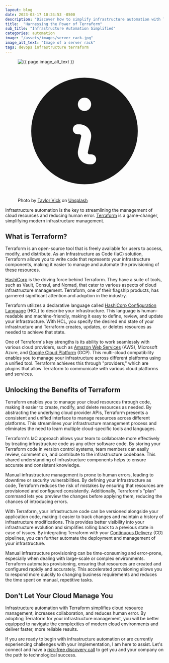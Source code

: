 ```yaml
---
layout: blog
date: 2023-03-17 10:24:53 -0500
description: "Discover how to simplify infrastructure automation with Terraform, the go-to tool for managing cloud resources with ease. Terraform is a game-changer, simplifying modern infrastructure management."
title:  "Harnessing the Power of Terraform"
sub_title: "Infrastructure Automation Simplified"
categories: automation
image: "/assets/images/server_rack.jpg"
image_alt_text: "Image of a server rack"
tags: devops infrastructure terraform
---
```

<figure class="mt-6">
  <img class="aspect-video rounded-xl bg-gray-50 object-cover" src="{{ page.image | relative_url }}" alt="{{ page.image_alt_text }}">
  <figcaption class="mt-2 flex gap-x-2 text-sm text-gray-400">
    <svg class="mt-0.5 h-5 w-5 flex-none text-gray-300" viewBox="0 0 20 20" fill="currentColor" aria-hidden="true">
      <path fill-rule="evenodd" d="M18 10a8 8 0 11-16 0 8 8 0 0116 0zm-7-4a1 1 0 11-2 0 1 1 0 012 0zM9 9a.75.75 0 000 1.5h.253a.25.25 0 01.244.304l-.459 2.066A1.75 1.75 0 0010.747 15H11a.75.75 0 000-1.5h-.253a.25.25 0 01-.244-.304l.459-2.066A1.75 1.75 0 009.253 9H9z" clip-rule="evenodd" />
    </svg>
    Photo by <a href="https://unsplash.com/@tvick?utm_source=unsplash&utm_medium=referral&utm_content=creditCopyText" target="_blank">Taylor Vick</a> on <a href="https://unsplash.com/photos/M5tzZtFCOfs?utm_source=unsplash&utm_medium=referral&utm_content=creditCopyText" target="_blank">Unsplash</a>
  </figcaption>
</figure>

<p class="mt-4">
Infrastructure automation is the key to streamlining the management of cloud resources and reducing human error. <a href="https://www.terraform.io" class="underline text-sky-500" target="_blank">Terraform</a> is a game-changer, simplifying modern infrastructure management.</p>

<h2 class="mt-6 text-2xl font-bold tracking-tight text-gray-900">What is Terraform?</h2>

<p class="mt-2">Terraform is an open-source tool that is freely available for users to access, modify, and distribute. As an Infrastructure as Code (IaC) solution, Terraform allows you to write code that represents your infrastructure components, making it easier to manage and automate the provisioning of these resources.</p>

<p class="mt-5 text-xl leading-8"><a href="https://www.hashicorp.com" class="underline text-sky-500" target="_blank">HashiCorp</a> is the driving force behind Terraform. They have a suite of tools, such as Vault, Consul, and Nomad, that cater to various aspects of cloud infrastructure management. Terraform, one of their flagship products, has garnered significant attention and adoption in the industry.</p>

<p class="mt-5">Terraform utilizes a declarative language called <a href="https://developer.hashicorp.com/terraform/language/syntax/configuration" class="underline text-sky-500" target="_blank">HashiCorp Configuration Language</a> (HCL) to describe your infrastructure. This language is human-readable and machine-friendly, making it easy to define, review, and update your infrastructure. With HCL, you specify the desired end state of your infrastructure and Terraform creates, updates, or deletes resources as needed to achieve that state.</p>

<p class="mt-5">One of Terraform's key strengths is its ability to work seamlessly with various cloud providers, such as <a href="https://aws.amazon.com" class="underline text-sky-500" target="_blank">Amazon Web Services</a> (AWS), Microsoft Azure, and <a href="https://cloud.google.com" class="underline text-sky-500" target="_blank">Google Cloud Platform</a> (GCP). This multi-cloud compatibility enables you to manage your infrastructure across different platforms using a unified tool. Terraform achieves this through "providers," which are plugins that allow Terraform to communicate with various cloud platforms and services.</p>

<h2 class="mt-6 text-2xl font-bold tracking-tight text-gray-900">Unlocking the Benefits of Terraform</h2>

<p class="mt-4">Terraform enables you to manage your cloud resources through code, making it easier to create, modify, and delete resources as needed. By abstracting the underlying cloud provider APIs, Terraform presents a consistent and unified interface to manage resources across different platforms. This streamlines your infrastructure management process and eliminates the need to learn multiple cloud-specific tools and languages.</p>

<p class="mt-5">Terraform's IaC approach allows your team to collaborate more effectively by treating infrastructure code as any other software code. By storing your Terraform code in version control systems, team members can easily review, comment on, and contribute to the infrastructure codebase. This shared understanding of infrastructure components helps to ensure accurate and consistent knowledge.</p>

<p class="mt-5">Manual infrastructure management is prone to human errors, leading to downtime or security vulnerabilities. By defining your infrastructure as code, Terraform reduces the risk of mistakes by ensuring that resources are provisioned and configured consistently. Additionally, Terraform's "plan" command lets you preview the changes before applying them, reducing the chances of introducing errors.</p>

<p class="mt-5">With Terraform, your infrastructure code can be versioned alongside your application code, making it easier to track changes and maintain a history of infrastructure modifications. This provides better visibility into your infrastructure evolution and simplifies rolling back to a previous state in case of issues. By integrating Terraform with your <a href="https://martinfowler.com/bliki/ContinuousDelivery.html" class="underline text-sky-500">Continuous Delivery</a> (CD) pipelines, you can further automate the deployment and management of your infrastructure.</p>

<p class="mt-5">Manual infrastructure provisioning can be time-consuming and error-prone, especially when dealing with large-scale or complex environments. Terraform automates provisioning, ensuring that resources are created and configured rapidly and accurately. This accelerated provisioning allows you to respond more quickly to changing business requirements and reduces the time spent on manual, repetitive tasks.</p>

<h2 class="mt-6 text-2xl font-bold tracking-tight text-gray-900">Don't Let Your Cloud Manage You</h2>

<p class="mt-2">Infrastructure automation with Terraform simplifies cloud resource management, increases collaboration, and reduces human error. By adopting Terraform for your infrastructure management, you will be better equipped to navigate the complexities of modern cloud environments and deliver faster, more reliable results.</p>

<p class="mt-2">If you are ready to begin with infrastructure automation or are currently experiencing challenges with your implementation, I am here to assist. Let's connect and have a <a href="https://jeffdevine.com#contact-form" class="underline text-sky-500">risk-free discovery call</a> to get you and your company on the path to technological success.</p>
